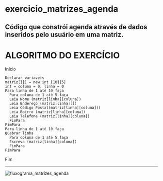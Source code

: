 # exercicio_matrizes_agenda
Código que constrói agenda através de dados inseridos pelo usuário em uma matriz.
------------------------------------------------------
# ALGORITMO DO EXERCÍCIO
Início
	
  	Declarar variaveis 
	matriz[][] = new int [10][5]
	int = coluna = 0, linha = 0
 	Para linha de 1 até 10 faça 
	  Para coluna de 1 até 5 faça 
	  Leia Nome (matriz[linha][coluna])
	  Leia Endereço (matriz[linha][])
	  Leia Código Postal(matriz[linha][coluna]))
	  Leia Bairro (matriz[linha][coluna])
	  Leia Telefone (matriz[linha][coluna])
	  FimPara			
	FimPara
	Para linha de 1 até 10 faça 
	Quebrar linha
	  Para coluna de 1 até 5 faça
	  Escreva (matriz[linha][coluna])
	  FimPara
	FimPara
  
Fim

--------------------------------------------------------
![fluxograma_matrizes_agenda](https://user-images.githubusercontent.com/84599880/171446439-2262dbe7-38c7-42a5-acc9-ad3b6f2bf6f7.png)
